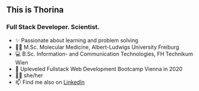 ## This is Thorina 
### Full Stack Developer. Scientist.

- ✨ Passionate about learning and problem solving
- :scientist: M.Sc. Molecular Medicine, Albert-Ludwigs University Freiburg
- 💻 B.Sc. Information- and Communication Technologies, FH Technikum Wien
- 🚀 Upleveled Fullstack Web Development Bootcamp Vienna in 2020 
- 🙋🏻 she/her
- 📫 Find me also on [LinkedIn](https://www.linkedin.com/in/thorina-boenke/)

